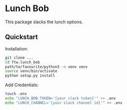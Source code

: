 # Lunch Bob

This package slacks the lunch options.

## Quickstart

Installation:

```bash
git clone ...
cd ftw.lunch_bob
path/to/favourite/python3 -m venv venv
source venv/bin/activate
python setup.py install
```

Add Credentials:

```bash
touch .env
echo "LUNCH_BOB_TOKEN='[your slack token]'" >> .env
echo "LUNCH_CHANNEL='[your slack channel id]'" >> .env
```
